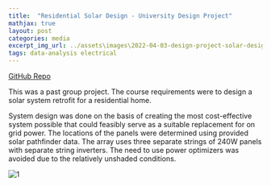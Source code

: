 ```yaml
---
title:  "Residential Solar Design - University Design Project"
mathjax: true
layout: post
categories: media
excerpt_img_url: ../assets\images\2022-04-03-design-project-solar-design\FIG4_5.png
tags: data-analysis electrical
---
```


[GitHub Repo](https://github.com/orion-miller/University-of-Guelph-Projects/tree/main/Design_Project-Solar_Design)

This was a past group project. The course requirements were to design a solar system retrofit for a residential home.

System design was done on the basis of creating the most cost-effective system possible that could feasibly serve as a suitable replacement for on grid power. The locations of the panels were determined using provided solar pathfinder data. The array uses three separate strings of 240W panels with separate string inverters. The need to use power optimizers was avoided due to the relatively unshaded conditions.

![1](/assets\images\2022-04-03-design-project-solar-design\FIG4_5.png)
